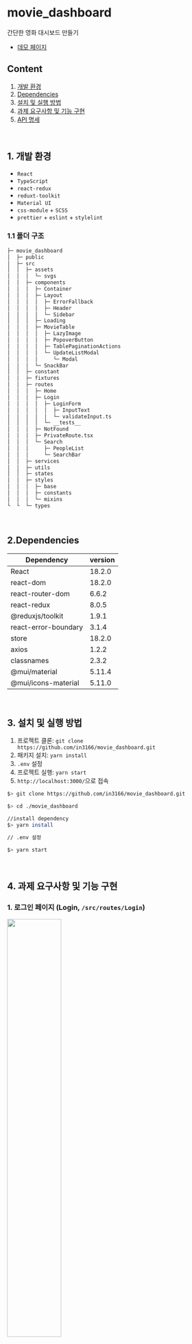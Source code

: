 # movie_dashboard

간단한 영화 대시보드 만들기

- [데모 페이지](http://movies-dashboard.netlify.app)

## Content

1. [개발 환경](#dev-spec)
2. [Dependencies](#dependencies)
3. [설치 및 실행 방법](#installation)
4. [과제 요구사항 및 기능 구현](#requirement)
5. [API 명세](#api-spec)

<br/>

<h2 id="dev-spec">
    1. 개발 환경
</h2>

- `React`
- `TypeScript`
- `react-redux`
- `reduxt-toolkit`
- `Material UI`
- `css-module` + `SCSS`
- `prettier` + `eslint` + `stylelint`

### 1.1 폴더 구조

```bash
├─ movie_dashboard
│  ├─ public
│  ├─ src
│  │  ├─ assets
│  │  │  └─ svgs
│  │  ├─ components
│  │  │  ├─ Container
│  │  │  ├─ Layout
│  │  │  │  ├─ ErrorFallback
│  │  │  │  ├─ Header
│  │  │  │  └─ Sidebar
│  │  │  ├─ Loading
│  │  │  ├─ MovieTable
│  │  │  │  ├─ LazyImage
│  │  │  │  ├─ PopoverButton
│  │  │  │  ├─ TablePaginationActions
│  │  │  │  └─ UpdateListModal
│  │  │  │     └─ Modal
│  │  │  └─ SnackBar
│  │  ├─ constant
│  │  ├─ fixtures
│  │  ├─ routes
│  │  │  ├─ Home
│  │  │  ├─ Login
│  │  │  │  ├─ LoginForm
│  │  │  │  │  ├─ InputText
│  │  │  │  │  └─ validateInput.ts
│  │  │  │  └─ __tests__
│  │  │  ├─ NotFound
│  │  │  ├─ PrivateRoute.tsx
│  │  │  └─ Search
│  │  │     ├─ PeopleList
│  │  │     └─ SearchBar
│  │  ├─ services
│  │  ├─ utils
│  │  ├─ states
│  │  ├─ styles
│  │  │  ├─ base
│  │  │  ├─ constants
│  │  │  └─ mixins
└  └  └─ types
```

<br/>

<h2 id="dependencies">
    2.Dependencies
</h2>

|  Dependency  | version |
|--------------|---------|
| React    |   18.2.0   |
| react-dom    |   18.2.0   |
| react-router-dom    |   6.6.2   |
| react-redux    |   8.0.5   |
| @reduxjs/toolkit    |   1.9.1   |
| react-error-boundary    |   3.1.4   |
| store    |   18.2.0   |
| axios    |   1.2.2   |
| classnames    |   2.3.2   |
| @mui/material    |   5.11.4   |
| @mui/icons-material    |   5.11.0   |

<br>

<h2 id="installation">
    3. 설치 및 실행 방법
</h2>

1. 프로젝트 클론: `git clone https://github.com/in3166/movie_dashboard.git`
2. 패키지 설치: `yarn install`
3. `.env` 설정
4. 프로젝트 실행: `yarn start`
5. `http://localhost:3000/`으로 접속

```bash
$> git clone https://github.com/in3166/movie_dashboard.git

$> cd ./movie_dashboard

//install dependency
$> yarn install

// .env 설정

$> yarn start
```

<br/>

<h2 id="requirement">
    4. 과제 요구사항 및 기능 구현
</h2>

### 1. 로그인 페이지 (Login, `/src/routes/Login`)

<img src="https://user-images.githubusercontent.com/45654988/213096290-5dd23277-a62d-4b70-aaec-5925874a9c69.PNG" width="50%" height="50%" />

- route: `/login`
- API
  - **`access_token`**
    - [https://developers.themoviedb.org/4/auth/user-authorization-1](https://developers.themoviedb.org/4/auth/user-authorization-1)

  - **`sesstion_id`**
    - [https://developers.themoviedb.org/3/authentication/create-session-from-v4-access-token](https://developers.themoviedb.org/3/authentication/create-session-from-v4-access-token)
<br>

- **이메일, 비밀번호를 입력하여 로그인**
  - 이메일, 비밀번호 Validation 추가

  - `/src/routes/Login/LoginForm/validateInput.ts`

    - `validateEmail()`: 입력한 이메일이 올바른지 판단합니다.
    - `validatePassword()`: 입력한 비밀번호가 올바른지 판단합니다.
    - `isNotRecommendPassword()`: 입력한 비밀번호가 권고사항을 지켰는지 판단합니다.
      - 연속적인 숫자나 생일, 전화번호
      - 이메일과 비슷한 비밀번호 (입력한 비밀번호가 이메일 앞 부분과 3글자 이상 같은 경우)

<br>

- **인증 정보: `access_token`, `session_id`**
  - 1. `request_token` 가져오기
    - 이메일과 비밀번호를 입력하고 로그인 버튼 클릭합니다.
    - `request_token`을 가져오고 API 인증 페이지를 열어 사용자가 허가 버튼을 클릭합니다.
  <br>

  - 2. `access_token` 가져오기
    - 사용자가 허가를 클릭하면 로그인 페이지로 돌아와 `접속` 버튼 클릭합니다.
    - `request_token`으로 `access_token`을 가져옵니다.
  <br>

  - 3. `session_id` 가져오기
    - 가져온 `access_token`으로 `session_id`를 가져옵니다.
    - `session_id`는 `id`와 `expire` 형식의 객체로 `localStorage`에 저장합니다.

<br>

- **탭 내 로그인 유지**
  - `localStorage`에 저장된 `sessionId`로 로그인 상태를 유지합니다.
  - `/src/routes/PrivateRoute.ts`에서 사용자의 권한을 확인 후 만료시간이 지났거나 `sessionId` 값이 없는 경우 로그인 페이지로 이동합니다.

<br>

### 2. Movie 목록 조회 (Home, `/src/routes/Home`)

<img src="https://user-images.githubusercontent.com/45654988/213096289-fcdf9dfd-66ea-4db9-8c93-cebd719f6108.PNG" width="70%" height="70%" />

- **목록 리스트 조회**
  - route: `/movie/list`
  - API: [https://developers.themoviedb.org/4/list/get-list](https://developers.themoviedb.org/4/list/get-list)
<br>

- 구현
  - 1. 내 목록 가져오기
    - `useGetMyList()`
      - `localStorae`에 `myListId`가 존재하면 해당 목록을 가져옵니다.
      - `myListId`가 존재하지 않으면 해당 유저의 새로운 목록을 생성합니다.

<br>

- 2. 목록을 테이블로 출력
  - `MovieTable` 컴포넌트에 목록과 `filter(movie, tv)`를 props으로 전달합니다.
  - `erro`나 `loading` state가 `false`이면 테이블을 출력합니다.

<br>

- **목록 항목 수정** (`'/src/components/MovieTable/PopoverButton`)
  - API: [https://developers.themoviedb.org/4/list/add-items](https://developers.themoviedb.org/4/list/add-items)
  - API에서 항목의 Comment 수정만 지원하고 있습니다.
  - 수정된 결과는 `UpdateModal`이나 API 사이트의 내 계정 - 목록에서 확인할 수 있습니다.
<br>

- 구현
  - `PopoverButton` 컴포넌트 내부에 `수정` 버튼 클릭 시 업데이트 모달(`UpdateListModal`)이 열립니다.
  - `UpdateListModal` 컴포넌트의 `확인` 버튼 클릭 시 `handleClickUpdate()` 함수를 호출합니다.
    - `accessToken`과 `myListId`, 선택된 아이템 정보를 가지고 `updateMovieItem()` API 함수를 호출하여 아이템 정보를 수정합니다. (`services/movieAPI`)

<br>

- **목록 항목 삭제**
  - API: [https://developers.themoviedb.org/4/list/update-items](https://developers.themoviedb.org/4/list/update-items)
<br>

- 구현
  - `PopoverButton` 컴포넌트 내부에 `삭제` 버튼 클릭 시 해당 테이블 행의 아이템이 삭제됩니다.
    - `handleClickDelete()` 함수를 호출하고 `accessToken`과 `myListId`, 아이템 정보를 가지고 `deleteMovieItem()` API 함수를 호출하여 아이템을 삭제합니다. (`services/movieAPI`)

<br>

### 3. 검색 페이지 (Search `/src/routes/Search`)

<img src="https://user-images.githubusercontent.com/45654988/213096292-7f8fc36d-be87-4e8a-8c39-33e27c4b8cd4.PNG" width="70%" height="70%"/>

- route: `/search`
- API: [https://developers.themoviedb.org/3/search](https://developers.themoviedb.org/3/search)
<br>

- 구현
  - **`SearchBar` 컴포넌트 (`/src/routes/Search/SearchBar`)**
    - 검색 필터 `movie`, `people`, `tv` 값을 선택하고 검색할 텍스트를 입력 후 검색 버튼을 클릭하여 `handleSearchSubmit()` 함수를 호출합니다.
    - `searchText`와 `selectFilterValue` 값을 가지고 `searchList()` API 함수를 호출하여 검색 목록을 가져옵니다.

    ```js
    // services/moviesAPI.ts
    export const searchList = (text: string, filter: string) =>
      axios.get(
        `${MOVIE_API_URL}/3/search/${filter}?api_key=${process.env.REACT_APP_MOVIE_API_KEY}&query=${text}`
    );
    ```

    <br>

  - **검색 목록을 필터에 맞게 출력 (`'/src/routes/Search/PeopleList'`)**
    - 검색 필터가 `people`인 경우
      - `PeopleList` 컴포넌트에 검색된 목록을 넘기고 렌더합니다.
      - 인물 목록에서 특정 인물을 선택하면 하단의 `Movie` 테이블과 `TV` 테이블에 해당 인물의 출연작이 출력합니다.
    <br>

    - 검색 필터가 `movie`나 `tv`인 경우
      - 검색된 목록을 검색 바 하단의 `MovieTable` 컴포넌트에 넘겨주고 해당 테이블을 출력합니다.
    <br>

  - **목록에 항목 추가**
    - API: [https://developers.themoviedb.org/4/list/get-list](https://developers.themoviedb.org/4/list/get-list)
    <br>

    - 구현
      - `MovieTable` 컴포넌트의 `handleClickRow()` 함수
        - 테이블의 행을 클릭하면 선택된 아이템 목록이 reudux의 `selectedMovies`에 저장됩니다.

      - `Search` 컴포넌트의 `추가` 버튼 클릭 시 `handleClickAddItem()` 함수를 호출하여 선택된 아이템 목록이 나의 목록에 추가됩니다
      - 추가된 목록은 `/movie/list`나 API 사이트의 목록에서 확인할 수 있습니다.

<br>
<br>

### 4. 그 외

- **헤더** (`'/src/components/Layout/Header`)
  - 사용자 이메일: 로그인 시 입력한 이메일을 헤더에 출력합니다.
  - 로그아웃: 프로필 이미지를 클릭하면 로그아웃되며 로그인 페이지로 이동합니다.
    - `localStorage`의 `accessToken`, `myListId`, `sessionId`, `email` 값을 제거합니다.
    - (`/src/utils/resetStore.ts`)
  - 페이지 경로에 따라 헤더 제목을 설정합니다.
<br>

- **사이드바** (`'/src/components/Layout/Sidebar`)
  - 열고 닫을 수 있는 버튼을 추가했습니다.
  - 초기 렌더 시 윈도우 사이즈에 따라 사이드바 숨김 여부를 결정합니다.
  - 윈도우 리사이즈 시 특정 너비 기준 사이드바 숨김 여부를 결정합니다.
    - `debounce` 적용
<br>

- **React Error Boundary** 추가
<br>

- **동적 라우팅과 `React.lazy` 적용**
  - `/src/routes`의 Routes 내부에 `Suspense`와 동적 라우팅 `React.lazt`를 사용해 컴포넌트를 동적으로 import 합니다.
<br>

- **`lazyLoading` 이미지 적용** (`/src/components/MovieTable/LazyImage`)
  - Table의 포스터나 인물 목록의 프로필 사진을 `Lazy Loading`을 사용해 가져옵니다.

<br/>

<h2 id="api-spec">
    5. API 명세
</h2>

|  API  | 정의 |  Request | Response |
|---------|---------|------|------|
| POST /auth/request_token  |  사용자의 Request Token 생성  |  -   |  { status_message, request_token, success, status_code } |
| POST /auth/access_token  |  사용자의 Access Token 생성  |  -   |  { status_message, access_token, success, status_code, account_id } |
| POST /authentication/session/convert/4  |  Access Token으로 Session 생성  |  Body { access_token }   |  { success, session_id } |
| POST /list  |  사용자의 목록 생성  |  -   |  { status_message, id, success, status_code } |
| GET /list/{list_id}  |  사용자의 목록 가져오기  | Query {page, api_key}   |  { poster_path, id, page, results, total_pages, name, comments } |
| POST /list/{list_id}/item  |  목록에 아이템 추가  | -  |  { status_message, success, status_code, results: { media_type, media_id, success } } |
| PUT /list/{list_id}/item  |  아이템 Comment 수정  | Body { itmes: { media_type, media_id, comment } }  |  { status_message, success, status_code, results: { media_type, media_id, success } } |
| DELETE /list/{list_id}/item  |  아이템을 목록에서 제거  | Body { itmes: { media_type, media_id } } |  { status_message, success, status_code, results: { media_type, media_id, success } } |
| GET /search/movie  |  영화 검색  | Query { api_key, query, include_adult }  |  { page, total_results, total_pages, results: { poster_path, adult, release_date, title, popularity, vote_count, vote_average } } |
| GET /search/person  |  인물 검색  | Query { api_key, query, include_adult }  |  { page, total_results, total_pages, results: { profile_path, adult, id, name, popularity, popularity, known_for: { poster_path, adult, release_date, id, media_type, title, popularity, vote_count, vote_average } } } |
| GET /search/tv  |  TV 검색  | Query { api_key, query, include_adult }  |  { page, total_results, total_pages, results: { poster_path, id, first_air_date, name, popularity, vote_count, vote_average } } |

